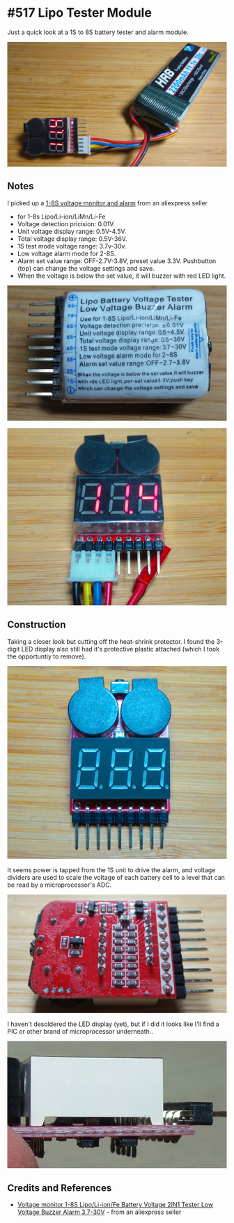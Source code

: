 # #517 Lipo Tester Module

Just a quick look at a 1S to 8S battery tester and alarm module.

![Build](./assets/LipoTesterModule_build.jpg?raw=true)

## Notes

I picked up a [1-8S voltage monitor and alarm](https://www.aliexpress.com/item/32847601843.html) from an aliexpress seller

* for 1-8s Lipo/Li-ion/LiMn/Li-Fe
* Voltage detection pricision: 0.01V.
* Unit voltage display range: 0.5V-4.5V.
* Total voltage display range: 0.5V-36V.
* 1S test mode voltage range: 3.7v-30v.
* Low voltage alarm mode for 2-8S.
* Alarm set value range: OFF-2.7V-3.8V, preset value 3.3V. Pushbutton (top) can change the voltage settings and save.
* When the voltage is below the set value, it will buzzer with red LED light.


![module_back](./assets/module_back.jpg?raw=true)

![module_front](./assets/module_front.jpg?raw=true)

## Construction

Taking a closer look but cutting off the heat-shrink protector.
I found the 3-digit LED display also still had it's protective plastic attached (which I took the opportuntiy to remove).

![cu1](./assets/cu1.jpg?raw=true)

It seems power is tapped from the 1S unit to drive the alarm,
and voltage dividers are used to scale the voltage of each battery cell to a level that can be read by a microprocessor's ADC.

![cu2](./assets/cu2.jpg?raw=true)

I haven't desoldered the LED display (yet), but if I did it looks like I'll find a PIC or other brand of microprocessor underneath..

![cu3](./assets/cu3.jpg?raw=true)

## Credits and References

* [Voltage monitor 1-8S Lipo/Li-ion/Fe Battery Voltage 2IN1 Tester Low Voltage Buzzer Alarm 3.7-30V](https://www.aliexpress.com/item/32847601843.html) - from an aliexpress seller
